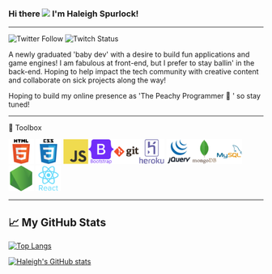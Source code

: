### Hi there <img src="https://raw.githubusercontent.com/MartinHeinz/MartinHeinz/master/wave.gif" width="30px"> I'm Haleigh Spurlock!

---

![Twitter Follow](https://img.shields.io/twitter/follow/haleighspurlock?style=social)
![Twitch Status](https://img.shields.io/twitch/status/htmlhaleigh?style=social)

A newly graduated 'baby dev' with a desire to build fun applications and game engines! I am fabulous at front-end, but I prefer to stay ballin' in the back-end. Hoping to help impact the tech community with creative content and collaborate on sick projects along the way!

Hoping to build my online presence as 'The Peachy Programmer 🍑 ' so stay tuned!

---

🧰 Toolbox

<img src="https://github.com/devicons/devicon/blob/master/icons/html5/html5-original-wordmark.svg" alt="HTML logo" width="50x" height="50px"> <img src="https://github.com/devicons/devicon/blob/master/icons/css3/css3-original-wordmark.svg" alt="CSS logo" width="50x" height="50px"> <img src="https://github.com/devicons/devicon/blob/master/icons/javascript/javascript-original.svg" alt="JavaScript logo" width="50x" height="50px"><img src="https://github.com/devicons/devicon/blob/master/icons/bootstrap/bootstrap-plain-wordmark.svg" alt="Bootstrap logo" width="50x" height="50px"><img src="https://github.com/devicons/devicon/blob/master/icons/git/git-original-wordmark.svg" alt="Git logo" width="50x" height="50px"><img src="https://github.com/devicons/devicon/blob/master/icons/heroku/heroku-original-wordmark.svg" alt="Heroku logo" width="50x" height="50px"> <img src="https://github.com/devicons/devicon/blob/master/icons/jquery/jquery-original-wordmark.svg" alt="jQuery logo" width="50x" height="50px"><img src="https://github.com/devicons/devicon/blob/master/icons/mongodb/mongodb-original-wordmark.svg" alt="Mongodb logo" width="50x" height="50px"><img src="https://github.com/devicons/devicon/blob/master/icons/mysql/mysql-original-wordmark.svg" alt="mysql logo" width="50x" height="50px"><img src="https://github.com/devicons/devicon/blob/master/icons/nodejs/nodejs-original.svg" alt="nodejs logo" width="50x" height="50px"> <img src="https://github.com/devicons/devicon/blob/master/icons/react/react-original-wordmark.svg" alt="react logo" width="50x" height="50px">

---

## &#x1f4c8; My GitHub Stats
                           
[![Top Langs](https://github-readme-stats.vercel.app/api/top-langs/?username=haleighspurlock&theme=radical)](https://github.com/anuraghazra/github-readme-stats)

[![Haleigh's GitHub stats](https://github-readme-stats.vercel.app/api?username=haleighspurlock&theme=radical)](https://github.com/anuraghazra/github-readme-stats)
